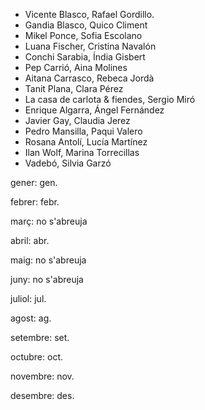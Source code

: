
* Vicente Blasco, Rafael Gordillo.
* Gandia Blasco, Quico Climent
* Mikel Ponce, Sofia Escolano
* Luana Fischer, Cristina Navalón
* Conchi Sarabia, Índia Gisbert
* Pep Carrió, Aina Molines
* Aitana Carrasco, Rebeca Jordà
* Tanit Plana, Clara Pérez
* La casa de carlota & fiendes, Sergio Miró
* Enrique Algarra, Ángel Fernández
* Javier Gay, Claudia Jerez
* Pedro Mansilla, Paqui Valero
* Rosana Antolí, Lucía Martínez
* Ilan Wolf, Marina Torrecillas
* Vadebó, Silvia Garzó



gener: gen.

febrer: febr.

març: no s'abreuja

abril: abr.

maig: no s'abreuja

juny: no s'abreuja

juliol: jul.

agost: ag.

setembre: set.

octubre: oct.

novembre: nov.

desembre: des.

